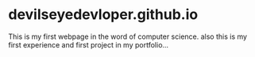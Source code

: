 # devilseyedevloper.github.io
This is my first webpage in the word of  computer science. also this is my first experience and first project in my portfolio...
